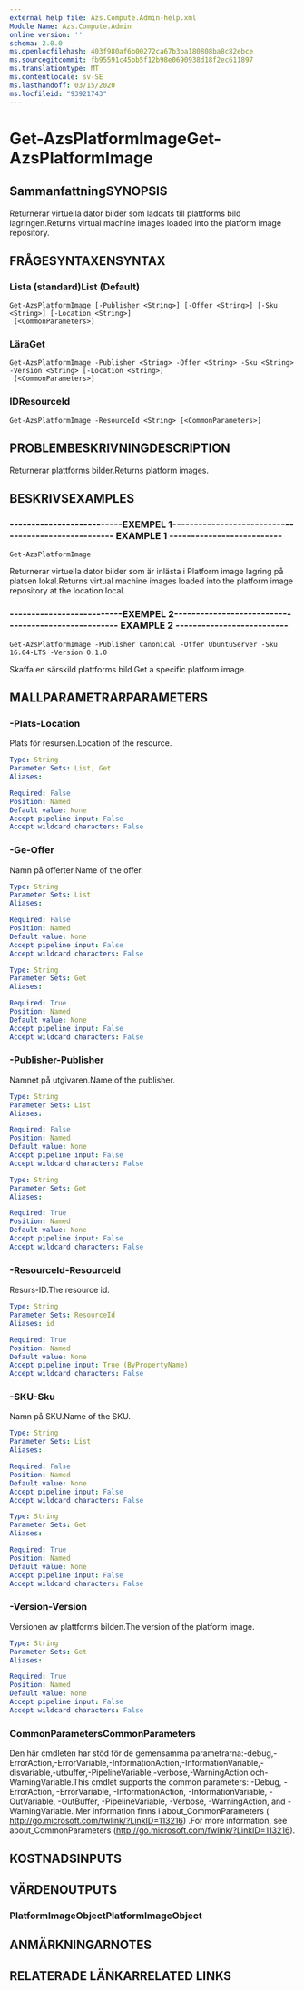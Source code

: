 ```yaml
---
external help file: Azs.Compute.Admin-help.xml
Module Name: Azs.Compute.Admin
online version: ''
schema: 2.0.0
ms.openlocfilehash: 403f980af6b00272ca67b3ba180808ba8c82ebce
ms.sourcegitcommit: fb95591c45bb5f12b98e0690938d18f2ec611897
ms.translationtype: MT
ms.contentlocale: sv-SE
ms.lasthandoff: 03/15/2020
ms.locfileid: "93921743"
---
```

# <span data-ttu-id="2ba48-101">Get-AzsPlatformImage</span><span class="sxs-lookup"><span data-stu-id="2ba48-101">Get-AzsPlatformImage</span></span>

## <span data-ttu-id="2ba48-102">Sammanfattning</span><span class="sxs-lookup"><span data-stu-id="2ba48-102">SYNOPSIS</span></span>
<span data-ttu-id="2ba48-103">Returnerar virtuella dator bilder som laddats till plattforms bild lagringen.</span><span class="sxs-lookup"><span data-stu-id="2ba48-103">Returns virtual machine images loaded into the platform image repository.</span></span>

## <span data-ttu-id="2ba48-104">FRÅGESYNTAXEN</span><span class="sxs-lookup"><span data-stu-id="2ba48-104">SYNTAX</span></span>

### <span data-ttu-id="2ba48-105">Lista (standard)</span><span class="sxs-lookup"><span data-stu-id="2ba48-105">List (Default)</span></span>
```
Get-AzsPlatformImage [-Publisher <String>] [-Offer <String>] [-Sku <String>] [-Location <String>]
 [<CommonParameters>]
```

### <span data-ttu-id="2ba48-106">Lära</span><span class="sxs-lookup"><span data-stu-id="2ba48-106">Get</span></span>
```
Get-AzsPlatformImage -Publisher <String> -Offer <String> -Sku <String> -Version <String> [-Location <String>]
 [<CommonParameters>]
```

### <span data-ttu-id="2ba48-107">ID</span><span class="sxs-lookup"><span data-stu-id="2ba48-107">ResourceId</span></span>
```
Get-AzsPlatformImage -ResourceId <String> [<CommonParameters>]
```

## <span data-ttu-id="2ba48-108">PROBLEMBESKRIVNING</span><span class="sxs-lookup"><span data-stu-id="2ba48-108">DESCRIPTION</span></span>
<span data-ttu-id="2ba48-109">Returnerar plattforms bilder.</span><span class="sxs-lookup"><span data-stu-id="2ba48-109">Returns platform images.</span></span>

## <span data-ttu-id="2ba48-110">BESKRIVS</span><span class="sxs-lookup"><span data-stu-id="2ba48-110">EXAMPLES</span></span>

### <span data-ttu-id="2ba48-111">--------------------------EXEMPEL 1--------------------------</span><span class="sxs-lookup"><span data-stu-id="2ba48-111">-------------------------- EXAMPLE 1 --------------------------</span></span>
```
Get-AzsPlatformImage
```

<span data-ttu-id="2ba48-112">Returnerar virtuella dator bilder som är inlästa i Platform image lagring på platsen lokal.</span><span class="sxs-lookup"><span data-stu-id="2ba48-112">Returns virtual machine images loaded into the platform image repository at the location local.</span></span>

### <span data-ttu-id="2ba48-113">--------------------------EXEMPEL 2--------------------------</span><span class="sxs-lookup"><span data-stu-id="2ba48-113">-------------------------- EXAMPLE 2 --------------------------</span></span>
```
Get-AzsPlatformImage -Publisher Canonical -Offer UbuntuServer -Sku 16.04-LTS -Version 0.1.0
```

<span data-ttu-id="2ba48-114">Skaffa en särskild plattforms bild.</span><span class="sxs-lookup"><span data-stu-id="2ba48-114">Get a specific platform image.</span></span>

## <span data-ttu-id="2ba48-115">MALLPARAMETRAR</span><span class="sxs-lookup"><span data-stu-id="2ba48-115">PARAMETERS</span></span>

### <span data-ttu-id="2ba48-116">-Plats</span><span class="sxs-lookup"><span data-stu-id="2ba48-116">-Location</span></span>
<span data-ttu-id="2ba48-117">Plats för resursen.</span><span class="sxs-lookup"><span data-stu-id="2ba48-117">Location of the resource.</span></span>

```yaml
Type: String
Parameter Sets: List, Get
Aliases: 

Required: False
Position: Named
Default value: None
Accept pipeline input: False
Accept wildcard characters: False
```

### <span data-ttu-id="2ba48-118">-Ge</span><span class="sxs-lookup"><span data-stu-id="2ba48-118">-Offer</span></span>
<span data-ttu-id="2ba48-119">Namn på offerter.</span><span class="sxs-lookup"><span data-stu-id="2ba48-119">Name of the offer.</span></span>

```yaml
Type: String
Parameter Sets: List
Aliases: 

Required: False
Position: Named
Default value: None
Accept pipeline input: False
Accept wildcard characters: False
```

```yaml
Type: String
Parameter Sets: Get
Aliases: 

Required: True
Position: Named
Default value: None
Accept pipeline input: False
Accept wildcard characters: False
```

### <span data-ttu-id="2ba48-120">-Publisher</span><span class="sxs-lookup"><span data-stu-id="2ba48-120">-Publisher</span></span>
<span data-ttu-id="2ba48-121">Namnet på utgivaren.</span><span class="sxs-lookup"><span data-stu-id="2ba48-121">Name of the publisher.</span></span>

```yaml
Type: String
Parameter Sets: List
Aliases: 

Required: False
Position: Named
Default value: None
Accept pipeline input: False
Accept wildcard characters: False
```

```yaml
Type: String
Parameter Sets: Get
Aliases: 

Required: True
Position: Named
Default value: None
Accept pipeline input: False
Accept wildcard characters: False
```

### <span data-ttu-id="2ba48-122">-ResourceId</span><span class="sxs-lookup"><span data-stu-id="2ba48-122">-ResourceId</span></span>
<span data-ttu-id="2ba48-123">Resurs-ID.</span><span class="sxs-lookup"><span data-stu-id="2ba48-123">The resource id.</span></span>

```yaml
Type: String
Parameter Sets: ResourceId
Aliases: id

Required: True
Position: Named
Default value: None
Accept pipeline input: True (ByPropertyName)
Accept wildcard characters: False
```

### <span data-ttu-id="2ba48-124">-SKU</span><span class="sxs-lookup"><span data-stu-id="2ba48-124">-Sku</span></span>
<span data-ttu-id="2ba48-125">Namn på SKU.</span><span class="sxs-lookup"><span data-stu-id="2ba48-125">Name of the SKU.</span></span>

```yaml
Type: String
Parameter Sets: List
Aliases: 

Required: False
Position: Named
Default value: None
Accept pipeline input: False
Accept wildcard characters: False
```

```yaml
Type: String
Parameter Sets: Get
Aliases: 

Required: True
Position: Named
Default value: None
Accept pipeline input: False
Accept wildcard characters: False
```

### <span data-ttu-id="2ba48-126">-Version</span><span class="sxs-lookup"><span data-stu-id="2ba48-126">-Version</span></span>
<span data-ttu-id="2ba48-127">Versionen av plattforms bilden.</span><span class="sxs-lookup"><span data-stu-id="2ba48-127">The version of the platform image.</span></span>

```yaml
Type: String
Parameter Sets: Get
Aliases: 

Required: True
Position: Named
Default value: None
Accept pipeline input: False
Accept wildcard characters: False
```

### <span data-ttu-id="2ba48-128">CommonParameters</span><span class="sxs-lookup"><span data-stu-id="2ba48-128">CommonParameters</span></span>
<span data-ttu-id="2ba48-129">Den här cmdleten har stöd för de gemensamma parametrarna:-debug,-ErrorAction,-ErrorVariable,-InformationAction,-InformationVariable,-disvariable,-utbuffer,-PipelineVariable,-verbose,-WarningAction och-WarningVariable.</span><span class="sxs-lookup"><span data-stu-id="2ba48-129">This cmdlet supports the common parameters: -Debug, -ErrorAction, -ErrorVariable, -InformationAction, -InformationVariable, -OutVariable, -OutBuffer, -PipelineVariable, -Verbose, -WarningAction, and -WarningVariable.</span></span> <span data-ttu-id="2ba48-130">Mer information finns i about_CommonParameters ( http://go.microsoft.com/fwlink/?LinkID=113216) .</span><span class="sxs-lookup"><span data-stu-id="2ba48-130">For more information, see about_CommonParameters (http://go.microsoft.com/fwlink/?LinkID=113216).</span></span>

## <span data-ttu-id="2ba48-131">KOSTNADS</span><span class="sxs-lookup"><span data-stu-id="2ba48-131">INPUTS</span></span>

## <span data-ttu-id="2ba48-132">VÄRDEN</span><span class="sxs-lookup"><span data-stu-id="2ba48-132">OUTPUTS</span></span>

### <span data-ttu-id="2ba48-133">PlatformImageObject</span><span class="sxs-lookup"><span data-stu-id="2ba48-133">PlatformImageObject</span></span>

## <span data-ttu-id="2ba48-134">ANMÄRKNINGAR</span><span class="sxs-lookup"><span data-stu-id="2ba48-134">NOTES</span></span>

## <span data-ttu-id="2ba48-135">RELATERADE LÄNKAR</span><span class="sxs-lookup"><span data-stu-id="2ba48-135">RELATED LINKS</span></span>

